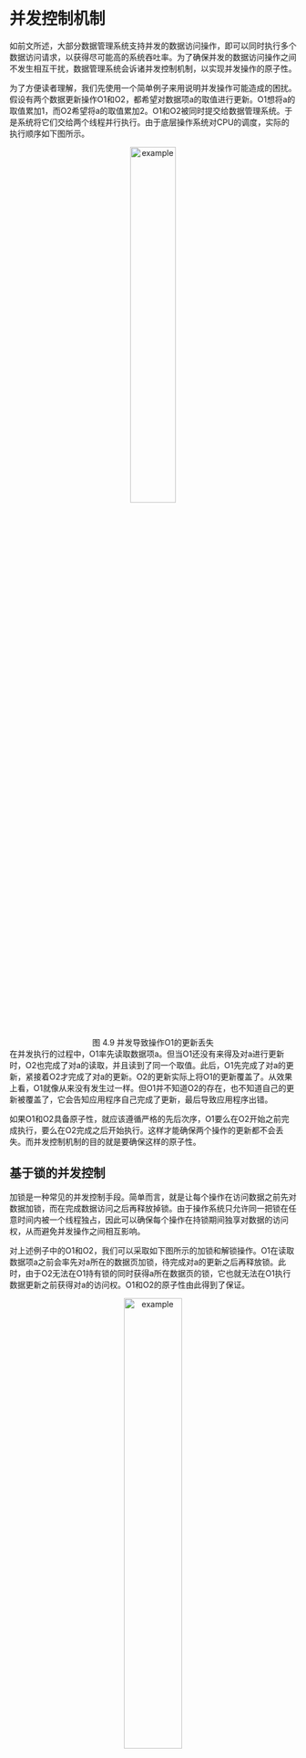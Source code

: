 # 并发控制机制

如前文所述，大部分数据管理系统支持并发的数据访问操作，即可以同时执行多个数据访问请求，以获得尽可能高的系统吞吐率。为了确保并发的数据访问操作之间不发生相互干扰，数据管理系统会诉诸并发控制机制，以实现并发操作的原子性。

为了方便读者理解，我们先使用一个简单例子来用说明并发操作可能造成的困扰。假设有两个数据更新操作O1和O2，都希望对数据项a的取值进行更新。O1想将a的取值累加1，而O2希望将a的取值累加2。O1和O2被同时提交给数据管理系统。于是系统将它们交给两个线程并行执行。由于底层操作系统对CPU的调度，实际的执行顺序如下图所示。

<center>
	<img src="fig/ch4.3-example1.JPG" width="40%" alt="example"/>
	<br>
	<div display: inline-block; padding : 2px>
		图 4.9 并发导致操作O1的更新丢失
	</div>
</center>
在并发执行的过程中，O1率先读取数据项a。但当O1还没有来得及对a进行更新时，O2也完成了对a的读取，并且读到了同一个取值。此后，O1先完成了对a的更新，紧接着O2才完成了对a的更新。O2的更新实际上将O1的更新覆盖了。从效果上看，O1就像从来没有发生过一样。但O1并不知道O2的存在，也不知道自己的更新被覆盖了，它会告知应用程序自己完成了更新，最后导致应用程序出错。

如果O1和O2具备原子性，就应该遵循严格的先后次序，O1要么在O2开始之前完成执行，要么在O2完成之后开始执行。这样才能确保两个操作的更新都不会丢失。而并发控制机制的目的就是要确保这样的原子性。

## 基于锁的并发控制

加锁是一种常见的并发控制手段。简单而言，就是让每个操作在访问数据之前先对数据加锁，而在完成数据访问之后再释放掉锁。由于操作系统只允许同一把锁在任意时间内被一个线程独占，因此可以确保每个操作在持锁期间独享对数据的访问权，从而避免并发操作之间相互影响。

对上述例子中的O1和O2，我们可以采取如下图所示的加锁和解锁操作。O1在读取数据项a之前会率先对a所在的数据页加锁，待完成对a的更新之后再释放锁。此时，由于O2无法在O1持有锁的同时获得a所在数据页的锁，它也就无法在O1执行数据更新之前获得对a的访问权。O1和O2的原子性由此得到了保证。

<center>
	<img src="fig/ch4.3-lock1.JPG" width="45%" alt="example"/>
	<br>
	<div display: inline-block; padding : 2px>
		图 4.10 加锁可确保O1和O2的原子性
	</div>
</center>
对于访问不同数据的操作，它们试图获得的锁是不同的。因此，它们之间不存在对同一把锁的争夺，其并发性可以得到保证。可见，基于锁的并发控制机制既可以保证数据访问操作的原子性，也能在一定程度上确保数据管理系统的并发能力。

## 两阶段锁

为了完整地实现数据访问操作的原子性，加锁和解锁的时机是需要考究的。下图中的O3和O4是两个更复杂的数据更新操作。如果我们仅在访问数据之前加锁，而在数据访问结束后立即解锁，原子性并不能得到有效保证。

<center>
	<img src="fig/ch4.3-example2.JPG" width="45%" alt="example"/>
	<br>
	<div display: inline-block; padding : 2px>
		图 4.11 简单加锁未必能实现原子性
	</div>
</center>

O3和O4都希望对数据项a和b进行一致的修改。O3希望将a和b累加1。O4希望将a和b翻倍。两者都在完成对a的更新后立即释放掉a的锁，而在访问b之前才对b加锁。这样的加锁方式可能会遇到图4.11展示的例外情况。也就是，O3释放掉a的锁之后，由于CPU调度原因被暂停了。此时，O4得到了a的锁，并一鼓作气完成了对a和b的更新。之后，O3才重新获得了CPU的使用权，并完成了对b的更新。结果导致了O3和O4更新a和b的顺序不一致：a先被O3更新再被O4更新，被更新为(a+1)\*2；b却是先被O4更新再被O3更新，被更新为a\*2+1。如果O3和O4具备原子性，就一定不会出现这样的结果，而会以同样的顺序更新a和b。

由此可见，加锁和解锁需要遵循一定的原则才能确保原子性。如下图所示，如果O3和O4等到整个操作完全结束后才释放a和b的锁，就不会遇到上述情况。

<center>
	<img src="fig/ch4.3-lock2.JPG" width="45%" alt="example"/>
	<br>
	<div display: inline-block; padding : 2px>
		图 4.12 最后释放锁可确保O3和O4的原子性
	</div>
</center>

此时，无论O3和O4的谁先拿到a的锁，谁就能率先独享对a和b的访问权。而另一个操作只能等到前一个操作完成并释放锁之后才能获得对a和b的访问权。

如果我们不推迟对a的解锁时间，转而提前对b的加锁时间，同样可以确保O3和O4的原子性。如下图所示，我们稍微提前了对b的加锁时间，让O3和O4在释放a的锁之前先对b加锁，就能达到想要的效果。

<center>
	<img src="fig/ch4.3-lock3.JPG" width="45%" alt="example"/>
	<br>
	<div display: inline-block; padding : 2px>
		图 4.13 提前加锁也可确保O3和O4的原子性
	</div>
</center>

假如O3先拿到a的锁，并率先完成了对a的更新。当O3释放掉a的锁之后，O4立即获得了这把锁，紧接着也完成了对a的更新。为了破坏原子性，O4希望先于O3完成对b的更新。但它做不到这一点。即便O3停止不前，O4也无法获得b的锁，因为O3在释放a的锁之前就抢先对b加了锁。换言之，基于图4.13的加锁和解锁顺序，谁先获得了a的锁，它就一定能先获得b的锁，从而保证了它能率先实现对a和b的更新。

图4.12和图4.13似乎都选择了正确的加锁和解锁时机，从而让原子性得到了保证。那么，什么样的加锁原则可以确保原子性呢？我们可以从理论上证明，如果一个数据管理系统的所有操作都遵循*两阶段锁*（Two Phase Locking）的加锁原则，就一定能保证原子性。所谓两阶段锁就是确保一个操作的所有加锁动作和所有解锁动作先后在不重叠的两个时间段进行，也就是说，所有的加锁动作都必须发生在所有解锁动作之前。下图是对两阶段锁的一种形象的刻画。前一个阶段是锁的扩展阶段，其间只能加锁不能解锁。后一个阶段为锁的收缩阶段，其间只能解锁不能加锁。图4.12和图4.13显然都满足两阶段锁的原则。

<center>
	<img src="fig/ch4.3-2PL.JPG" width="45%" alt="example"/>
	<br>
	<div display: inline-block; padding : 2px>
		图 4.14 两阶段锁的示意图
	</div>
</center>

两阶段锁之所以能实现原子性，主要在于它能保证所有操作在时间上有一个一致的先后关系。如果操作O1发生在O2之前，那么O1对任意数据的访问一定先于O2对这些数据的访问。由此，我们可以得到一个对两阶段锁原则的简单证明。

**简要证明**：

我们将每个操作视为图中的一个顶点。对于任意两个操作Oi和Oj，如果它们访问了同一个数据项a，并且Oi先于Oj访问a，那么我们就在图中添加一条由Oi指向Oj的边Oi &rarr; Oj，表示Oi和Oj在a上的先后顺序。由此就得到了一张有向图。要证明所有操作都满足原子性，相当于要证明它们在所有数据上的先后顺序都是一致的，即图中不会出现有向环。

对于两阶段锁原则，我们可以使用反证法。假设原子性被违反了，那么图中一定会出现一个有向环。环中的一条边表示数据访问的先后顺序。比如，Oi &rarr; Oj表示Oi先于Oj访问某项数据。由数据访问的先后顺序，我们可以得出一系列加锁和解锁的先后顺序。比如，Oi &rarr; Oj说明在Oi对这个数据解锁之后，Oj才对这个数据加锁。然而，如下图所示，这些先后次序一定会和两阶段锁规定的先后次序矛盾。由这个矛盾，我们就可以反推：一旦两阶段锁原则被遵循，原子性就一定不会被违反。

<center>
	<img src="fig/ch4.3-2PLproof.JPG" width="60%" alt="example"/>
	<br>
	<div display: inline-block; padding : 2px>
		图 4.15 两阶段锁和对原子性的违反不会同时成立
	</div>
</center>

**证毕**。

当使用两阶段锁时，并发操作对不同数据的加锁顺序可能是不同的，结果可能导致死锁。因此，数据管理系统常常需要使用死锁规避或死锁检测技术处理死锁问题。相关技术属于操作系统领域，这里不再赘述。

## 共享锁与排他锁

虽然加锁是实施并发控制并实现原子性的有效方式，但频繁加锁会导致数据访问操作之间的频繁阻塞，对系统性能造成负面影响。数据管理系统的研发人员会不遗余力地采取措施，消除锁带来的性能损失。对锁进行类型划分就是一种行之有效的措施。

<center>
	<img src="fig/ch4.3-slockxlock.JPG" width="75%" alt="example"/>
	<br>
	<div display: inline-block; padding : 2px>
		图 4.16 区分共享锁和排他锁有利于提升并发度
	</div>
</center>

如图4.16（1）所示，O5和O6都将先后访问数据项a和b。根据两阶段锁的原则，在访问a之前需要先对a所在的页上锁，直到操作结束后才能解锁。因此，O5和O6都将在操作执行的全过程持有a的锁，以至于它们完全互斥，在任何阶段都无法并行运行。但事实上，如果系统中仅有O5和O6在运行，它们不必在访问a时加锁。因为这两个操作都只会读取a的值，而不会对a做任何修改，即便不对a加锁最后结果都不会改变。如果放弃对a加锁，O5和O6都并行度就提高了：至少在访问a的阶段，它们是不互斥的，可以并行执行。

为了减少锁带来的不必要的互斥，我们可以将锁分为*排他锁*（表示为xlock，即exclusive lock）和*共享锁*（表示为xlock，即shared lock）。这两类锁的互斥性可由下面的矩阵表示。

|      | slock | xlock |
| ---: | :---: | :---: |
| **slock** | 相容 | 互斥 |
| **xlock** | 互斥 | 互斥 |

排他锁又称为写锁。如果一个操作对一个数据项加上了排他锁，在锁释放掉之前，其他操作都不能再对该数据加任何类型的锁。共享锁又称为读锁。如果一个操作对一个数据项加上了共享锁，其他操作还能对该数据再加共享锁，但在共享锁释放掉之前，却不能对该数据加排他锁。也就是说，多个操作可以同时获得一个数据的共享锁，而排他锁却只允许一个操作单独获得。

有了共享锁与排他锁的分类，我们可以对两阶段锁做如下改进：在读取一项数据之前，先对该数据项加共享锁；在修改一项数据之前，先对该数据加排他锁；操作完成时再释放掉所有的共享锁和排他锁。如图4.16（2）所示，这种方式同样可以保证操作的原子性。相对于单一类型的锁，区分共享锁与排他锁让O5和O6可以同时获得a的共享锁，这样它们可以并行对a进行读取。

## 定制化的并发控制机制

虽然分类型加锁可以在一定程度上减少两阶段锁的阻塞，但我们仍然会遇到严重的阻塞情况，以至于系统的性能被大幅削弱。例如，在B+树是使用两阶段锁就可能遇到类似的情况。

<center>
	<img src="fig/ch4.3-btreeCC.JPG" width="85%" alt="example"/>
	<br>
	<div display: inline-block; padding : 2px>
		图 4.17 B+树的分裂为并发控制带来困难
	</div>
</center>

假设我们希望在一棵B+树上并发执行查询和插入操作。如图 4.17所示，一棵B+树的局部有A、B、C三个节点。其中，A是B和C的父亲节点。当插入一个新的键值12后，节点C被分裂成了D和C两个节点（其中D为新增节点），随后节点A也被做了相应更新。但在这个插入操作的执行过程中，另一个查询操作也在进行。这个查询操作想要访问键值9。

如果我们不实施并发控制，那么下面的情况可能发生。查询操作在插入操作开始之前首先访问了节点A，并得知键值9应该存放在节点C里面。但在查询操作访问C之前，插入操作被率先执行了，它将这棵B+树分裂成了图 4.17右侧的形态。此后，查询操作才得以访问C。但它对C的分裂并不知情，最终得出错误结论：键值9并不存在。

如果我们要保证查询和插入操作的原子性，可以使用两阶段锁实施并发控制。对查询操作而言，它会依次对节点A和C加共享锁，并在找到键值9之后再释放锁。对插入操作而言，它会先对节点A加共享锁，随后在分裂的过程中依次对C和A加排他锁（对A实际上是将共享锁升级为排他锁），在插入结束后再释放锁。有了两阶段锁，查询操作和插入操作之间会发生明显的互斥，从而避免上述错误情况的发生。例如，当查询操作访问完A之后，不会立即释放A上的共享锁。此时，插入操作就无法获得A的排他锁，以至于无法完成整个插入操作。即便C已经被分裂和修改了，由于插入操作未完成，C上的排他锁仍然被插入操作持有。这样，查询操作也就不能完成对C的读取。因此，错误的读取不会发生。

然而，虽然两阶段锁可以保证B+树操作的正确性，却会带来难以接受的性能代价。以上述情况为例，查询操作会自顶向下对其经过的所有节点加上共享锁。而插入操作可能引发连锁分裂，会自底向上对多个节点加排他锁。相反的加锁顺序很容易导致死锁发生。死锁一方面会带来死锁检测的性能开销，另一方面，为了让系统继续运行，还会迫使其中的部分操作被撤销。如果死锁频繁发生，甚至会导致饥饿（即某些操作始终无法完成），让B+树的性能变得难以接受。

B+树是数据管理系统普遍使用的索引结构，它的性能往往会决定整个系统的性能。因此，大部分系统不会简单使用两阶段锁实现B+树的并发控制，而会对B+树进行一定的改进，以便采用冲突更小的并发控制方法。图4.18和图4.19展示了一棵改进后的B+树的分裂和合并过程。经过改进，B+树的查询、插入和删除操作都不再需要使用两阶段锁，而只需在访问每个节点的期间对这个节点上锁（即访问前加锁，访问完立即解锁）。 但为了确保并发过程不出错，B+树的各种操作都需遵循特定的流程。

<center>
	<img src="fig/ch4.3-btreeCCs.JPG" width="85%" alt="example"/>
	<br>
	<div display: inline-block; padding : 2px>
		图 4.18 改进后的B+树分裂过程
	</div>
</center>

图 4.18展示了键值12被插入后B+树的分裂过程。首先（（1）到（2）），B+树会构建一个新增节点D，将其作为C分裂出的新节点。此时，B+树原先的结构并不受影响，查询操作仍然可以在其上进行。随后（（2）到（3）），B+树会更新节点A，让新增节点D被正式插入到查询路径中。一旦A被更新，键值12就算插入成功了，随后的查询操作就能顺利查到12。此时，节点C没有变化，其中的键值9成为了冗余，但不会影响查询的正确性。如果在A被更新之前，有查询操作先读取了A，并计划接下去读取C。即便此时A被更新了，由于C并没有改变，这些查询操作仍然可以读到正确的数据。最后（（3）到（4）），等到所有访问过老版本A节点的操作结束后，B+树才会更新节点C，将多余的键值删除掉。

<center>
	<img src="fig/ch4.3-btreeCCm.JPG" width="83%" alt="example"/>
	<br>
	<div display: inline-block; padding : 2px>
		图 4.19 改进后的B+树合并过程
	</div>
</center>

图 4.19展示了删除键值13导致节点B和C合并的过程。首先（（1）到（2）），B+树会更新节点C，将C中的键值13删除，并将B中的键值合并到C中。一旦C被更新，键值13就算被成功删除了。此时，虽然节点C中的键值4和8是冗余的，但不会影响查询的正确性。随后（（2）到（3）），B+树更新节点A，将节点B从查询路径中删除，成功将B和C合并为C。

根据图4.18和图4.19中的示例，读者可以继续推导B+树的插入和删除可能遇到的其他情况。总之，经过改进的B+树可以做到每访问完一个节点就安全地释放掉这个节点上的锁。这使得持锁时间大大缩短了，还完全避免了死锁，从而让性能获得了保障。这并不是一种比两阶段锁更高效的通用并发控制方法，而是通过改进B+树的数据访问过程而得到的特殊方案，本质上以一种为B+树量身定制的并发控制方法。大部分的工业级数据管理系统都使用的是经过改良的B+树，比如B-link Tree和Bw-Tree等，本质上都是使用定制化并发控制机制获得更好的性能。有兴趣的读者可以自行查阅相关资料。

我们可以看到，对数据管理系统而言，并发控制是一套复杂的机制。它既要能够保证数据访问的正确性，又要兼顾数据访问的并行度和性能。虽然像两阶段锁这样的通用并发控制机制可以确保正确性，但却难以保证并行度和性能。为了性能，我们往往需要针对具体的数据访问流程构建定制化的并发控制机制。在现实的数据管理系统中，我们常常是将通用并发控制机制和定制化并发控制机制混合起来使用的。这事实上增加了系统构建的复杂度，却是不得已而为之的策略。

[**上一页<<**](chapter4.2.md) | [**>>下一页**](chapter4.4.md)
